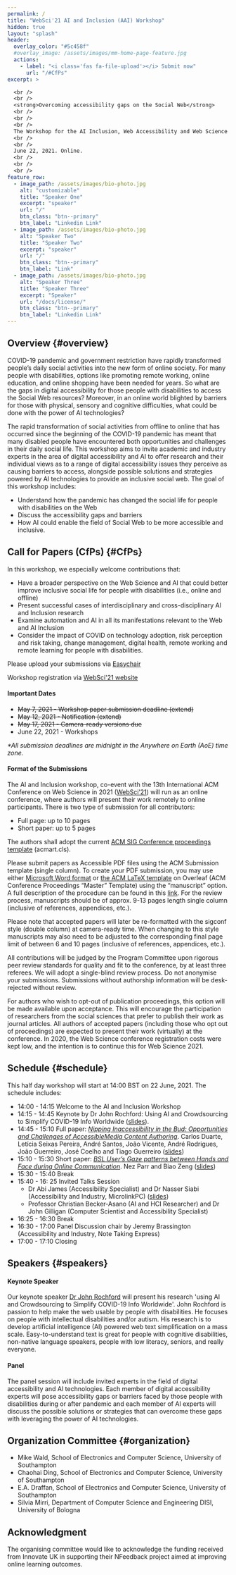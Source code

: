 ```yaml
---
permalink: /
title: "WebSci'21 AI and Inclusion (AAI) Workshop"
hidden: true
layout: "splash"
header:
  overlay_color: "#5c458f"
  #overlay_image: /assets/images/mm-home-page-feature.jpg
  actions:
    - label: "<i class='fas fa-file-upload'></i> Submit now"
      url: "/#CfPs"
excerpt: >

  <br />
  <br />
  <strong>Overcoming accessibility gaps on the Social Web</strong>
  <br />
  <br />
  <br />
  The Workshop for the AI Inclusion, Web Accessibility and Web Science community @ <a href="https://websci21.webscience.org">WebSci'21</a>
  <br />
  <br />
  June 22, 2021. Online.
  <br />
  <br />
  <br />
feature_row:
  - image_path: /assets/images/bio-photo.jpg
    alt: "customizable"
    title: "Speaker One"
    excerpt: "speaker"
    url: "/"
    btn_class: "btn--primary"
    btn_label: "Linkedin Link"
  - image_path: /assets/images/bio-photo.jpg
    alt: "Speaker Two"
    title: "Speaker Two"
    excerpt: "speaker"
    url: "/"
    btn_class: "btn--primary"
    btn_label: "Link"
  - image_path: /assets/images/bio-photo.jpg
    alt: "Speaker Three"
    title: "Speaker Three"
    excerpt: "Speaker"
    url: "/docs/license/"
    btn_class: "btn--primary"
    btn_label: "Linkedin Link"
---
```


## Overview {#overview}

COVID-19 pandemic and government restriction have rapidly transformed people’s daily social activities into the new form of online society. For many people with disabilities, options like promoting remote working, online education, and online shopping have been needed for years. So what are the gaps in digital accessibility for those people with disabilities to access the Social Web resources? Moreover, in an online world blighted by barriers for those with physical, sensory and cognitive difficulties, what could be done with the power of AI technologies?

The rapid transformation of social activities from offline to online that has occurred since the beginning of the COVID-19 pandemic has meant that many disabled people have encountered both opportunities and challenges in their daily social life. This workshop aims to invite academic and industry experts in the area of digital accessibility and AI to offer research and their individual views as to a range of digital accessibility issues they perceive as causing barriers to access, alongside possible solutions and strategies powered by AI technologies to provide an inclusive social web. The goal of this workshop includes:

- Understand how the pandemic has changed the social life for people with disabilities on the Web
- Discuss the accessibility gaps and barriers
- How AI could enable the field of Social Web to be more accessible and inclusive.

## Call for Papers (CfPs) {#CfPs}

In this workshop, we especially welcome contributions that:

- Have a broader perspective on the Web Science and AI that could better improve inclusive social life for people with disabilities (i.e., online and offline)
- Present successful cases of interdisciplinary and cross-disciplinary AI and Inclusion research
- Examine automation and AI in all its manifestations relevant to the Web and AI Inclusion
- Consider the impact of COVID on technology adoption, risk perception and risk taking, change management, digital health, remote working and remote learning for people with disabilities.

Please upload your submissions via [Easychair](https://easychair.org/conferences/?conf=websci21aai)

Workshop registration via [WebSci'21 website](https://websci21.webscience.org/registration/)

#### Important Dates

- ~~May 7, 2021 - Workshop paper submission deadline (extend)~~
- ~~May 12, 2021 - Notification (extend)~~
- ~~May 17, 2021 - Camera-ready versions due~~
- June 22, 2021 - Workshops

_\*All submission deadlines are midnight in the Anywhere on Earth (AoE) time zone._

#### Format of the Submissions

The AI and Inclusion workshop, co-event with the 13th International ACM Conference on Web Science in 2021 ([WebSci’21](https://websci21.webscience.org/)) will run as an online conference, where authors will present their work remotely to online participants. There is two type of submission for all contributors:

- Full page: up to 10 pages
- Short paper: up to 5 pages

The authors shall adopt the current [ACM SIG Conference proceedings template](https://www.acm.org/publications/taps/word-template-workflow) (acmart.cls).

Please submit papers as Accessible PDF files using the ACM Submission template (single column). To create your PDF submission, you may use either [Microsoft Word format](https://eur03.safelinks.protection.outlook.com/?url=https%3A%2F%2Fwww.acm.org%2Fbinaries%2Fcontent%2Fassets%2Fpublications%2Ftaps%2Facm_submission_template.docx&data=04%7C01%7Cskej1g16%40soton.ac.uk%7Cc40e125a25754c4a540808d8b6e254bf%7C4a5378f929f44d3ebe89669d03ada9d8%7C0%7C0%7C637460430480890946%7CUnknown%7CTWFpbGZsb3d8eyJWIjoiMC4wLjAwMDAiLCJQIjoiV2luMzIiLCJBTiI6Ik1haWwiLCJXVCI6Mn0%3D%7C1000&sdata=eA4yR2BzKHaYlBk8FWjfAv8tdAwMrWuZplRKA%2BvzzNE%3D&reserved=0) or [the ACM LaTeX template](https://eur03.safelinks.protection.outlook.com/?url=https%3A%2F%2Fwww.overleaf.com%2Fgallery%2Ftagged%2Facm-official%23.WOuOk2e1taQ&data=04%7C01%7Cskej1g16%40soton.ac.uk%7Cc40e125a25754c4a540808d8b6e254bf%7C4a5378f929f44d3ebe89669d03ada9d8%7C0%7C0%7C637460430480900907%7CUnknown%7CTWFpbGZsb3d8eyJWIjoiMC4wLjAwMDAiLCJQIjoiV2luMzIiLCJBTiI6Ik1haWwiLCJXVCI6Mn0%3D%7C1000&sdata=HxqiQ6lUrhdudvz1hjKuIQVzbPxPv3nbdkMno7MkQJQ%3D&reserved=0) on Overleaf (ACM Conference Proceedings “Master” Template) using the “manuscript” option. A full description of the procedure can be found in this [link](https://www.acm.org/publications/taps/word-template-workflow). For the review process, manuscripts should be of approx. 9-13 pages length single column (inclusive of references, appendices, etc.).

Please note that accepted papers will later be re-formatted with the sigconf style (double column) at camera-ready time. When changing to this style manuscripts may also need to be adjusted to the corresponding final page limit of between 6 and 10 pages (inclusive of references, appendices, etc.).

All contributions will be judged by the Program Committee upon rigorous peer review standards for quality and fit to the conference, by at least three referees. We will adopt a single-blind review process. Do not anonymise your submissions. Submissions without authorship information will be desk-rejected without review.

For authors who wish to opt-out of publication proceedings, this option will be made available upon acceptance. This will encourage the participation of researchers from the social sciences that prefer to publish their work as journal articles. All authors of accepted papers (including those who opt out of proceedings) are expected to present their work (virtually) at the conference. In 2020, the Web Science conference registration costs were kept low, and the intention is to continue this for Web Science 2021.

## Schedule {#schedule}

This half day workshop will start at 14:00 BST on 22 June, 2021. The schedule includes:

- 14:00 - 14:15 Welcome to the AI and Inclusion Workshop
- 14:15 - 14:45 Keynote by Dr John Rochford: Using AI and Crowdsourcing to Simplify COVID-19 Info Worldwide ([slides](https://ai-and-inclusion.github.io/assets/WebSci2021EasyCOVID-19.pptx)).
- 14:45 - 15:10 Full paper: *[Nipping Inaccessibility in the Bud: Opportunities and Challenges of AccessibleMedia Content Authoring](https://dl.acm.org/doi/10.1145/3462741.3466644)*. Carlos Duarte, Letícia Seixas Pereira, André Santos, João Vicente, André Rodrigues, João Guerreiro, José Coelho and Tiago Guerreiro ([slides](https://ai-and-inclusion.github.io/assets/_W4All_SONAAR1.pdf))
- 15:10 - 15:30 Short paper: *[BSL User’s Gaze patterns between Hands and Face during Online Communication](https://dl.acm.org/doi/10.1145/3462741.3466645)*. Nez Parr and Biao Zeng ([slides](https://ai-and-inclusion.github.io/assets/websci21ai_bzeng_np.pptx))
- 15:30 - 15:40 Break
- 15:40 - 16: 25 Invited Talks Session
  - Dr Abi James (Accessibility Specialist) and Dr Nasser Siabi (Accessibility and Industry, MicrolinkPC) ([slides](https://ai-and-inclusion.github.io/assets/21062021_2_AI_Inclusion_DRNasserSiabiPresentation_ACCESSIBLE1.pptx))
  - Professor Christian Becker-Asano (AI and HCI Researcher) and Dr John Gilligan (Computer Scientist and Accessibility Specialist)
- 16:25 - 16:30 Break
- 16:30 - 17:00 Panel Discussion chair by Jeremy Brassington (Accessibility and Industry, Note Taking Express)
- 17:00 - 17:10 Closing

## Speakers {#speakers}

#### Keynote Speaker

Our keynote speaker [Dr John Rochford](https://johnrochford.com/?utm_source=product&utm_medium=email_sig&utm_campaign=edit_panel&utm_content=plaintext) will present his research 'using AI and Crowdsourcing to Simplify COVID-19 Info Worldwide'. John Rochford is passion to help make the web usable by people with disabilities. He focuses on people with intellectual disabilities and/or autism. His research is to develop artificial intelligence (AI) powered web text simplification on a mass scale. Easy-to-understand text is great for people with cognitive disabilities, non-native language speakers, people with low literacy, seniors, and really everyone.


#### Panel

The panel session will include invited experts in the field of digital accessibility and AI technologies. Each member of digital accessibility experts will pose accessibility gaps or barriers faced by those people with disabilities during or after pandemic and each member of AI experts will discuss the possible solutions or strategies that can overcome these gaps with leveraging the power of AI technologies.

## Organization Committee {#organization}

- Mike Wald, School of Electronics and Computer Science, University of Southampton
- Chaohai Ding, School of Electronics and Computer Science, University of Southampton
- E.A. Draffan, School of Electronics and Computer Science, University of Southampton
- Silvia Mirri, Department of Computer Science and Engineering DISI, University of Bologna

## Acknowledgment

The organising committee would like to acknowledge the funding received from Innovate UK in supporting their NFeedback project aimed at improving online learning outcomes.
